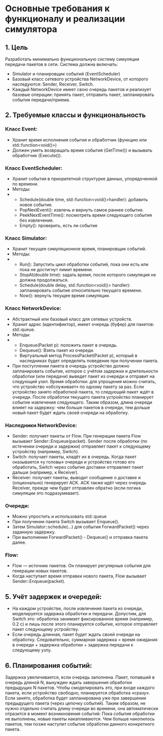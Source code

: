 # Основные требования к функционалу и реализации симулятора
## 1. Цель
Разработать минимально функциональную систему симуляции передачи пакетов в сети. Система должна включать:
* Simulator и планировщик событий (EventScheduler)
* Базовый класс сетевого устройства NetworkDevice, от которого наследуются: Sender, Receiver, Switch.
* Каждый NetworkDevice имеет свою очередь пакетов и реализует базовые операции: принять пакет, отправить пакет, запланировать события передачи/приема.
## 2. Требуемые классы и функциональность
### Класс Event:
* Хранит время исполнения события и обработчик (функцию или std::function<void()>)
* Должен уметь возвращать время события (GetTime()) и вызывать обработчик (Execute()).
### Класс EventScheduler:
* Хранит события в приоритетной структурке данных, упорядоченной по времени.
* Методы:
* * Schedule(double time, std::function<void()>handler): добавить новое событие.
  * PopNextEvent(): извлечь и вернуть самое раннее событие.
  * PeekNextEventTime(): посмотреть время следующего события без извлечения.
  * Empty(): проверить, есть ли событие
### Класс Simulator:
* Хранит текущее симуляционное время, планировщик событий.
* Методы:
* * Run(): Запустить цикл обработки событий, пока они есть или пока не достигнут лимит времени.
  * StopAt(double time): задать время, после которого симуляция не должна продолжаться.
  * Schedule(double delay, std::function<void()> handler): запланировать событие относительно текущего времени.
  * Now(): вернуть текущее время симуляции.
### Класс NetworkDevice:
* Абстрактный или базовый класс для сетевых устройств.
* Хранит адрес (идентификтор), имеет очередь (буфер) для пакетов: std::queue<Packet>.
* Методы:
* * Enqueue(Packet p): положить пакет в очередь.
  * Dequeue(): Взять пакет из очереди.
  * Виртуальный метод ProcessPacket(Packet p), который в наследниках будет определять поведение при получении пакета.
* При поступлении пакета в очередь устройство должно запланировать событие, которое с учётом задержки и длительности обработки (или передачи) выведет пакет из очереди и отправит на следующий узел.
Время обработки: для упрощения можно считать, что устройство «обслуживает» по одному пакету за раз. Если устройство занято обработкой пакета, то следующий пакет ждёт в очереди. После обработки текущего пакета устройство планирует событие извлечения следующего.
Таким образом, длина очереди влияет на задержку: чем больше пакетов в очереди, тем дольше новый пакет будет ждать своей очереди на обработку.
###  Наследники NetworkDevice:
* Sender: получает пакеты от Flow. При генерации пакета Flow вызывает Sender::Enqueue(packet). Sender после обработки (по истечении очереди и задержки) отправляет пакет к следующему устройству (например, Switch).
* Switch: получает пакеты, кладёт их в очередь. Когда пакет оказывается «у головы» очереди и устройство готово его обработать, Switch через событие доставки отправляет пакет дальше (например, к Receiver).
* Receiver: получает пакеты, выводит сообщение о доставке и (опционально) генерирует ACK. ACK также идёт через очередь Receiver, прежде чем будет отправлен обратно (если логика симуляции это подразумевает).
### Очереди:
* Можно упростить и использовать std::queue<Packet>
* При получении пакета Switch вызывает Enqueue().
* Затем Simulator::schedule(...) для события ForwardPacket() через заданную задержку.
* При выполнении ForwardPacket() - Dequeue() и отправка пакета далее.
### Flow:
* Flow — источник пакетов. Он планирует регулярные события для генерации новых пакетов.
* Когда наступает время отправки нового пакета, Flow вызывает Sender::Enqueue(packet).
## 5. Учёт задержек и очередей:
* На каждом устройстве, после извлечения пакета из очереди, моделируется задержка обработки и передачи. Допустим, для Switch это: обработка занимает фиксированное время (например, 0.2 c) и лишь после этого планируется событие, которое отправляет пакет следующему устройству.
* Если очередь длинная, пакет будет ждать своей очереди на обработку. Следовательно, суммарная задержка = время ожидания в очереди + задержка обработки + задержка передачи к следующему узлу.
## 6. Планирования событий:
Задержка увеличивается, если очередь заполнена. Пакет, попавший в очередь длиной N, вынужден ждать завершения обработки предыдущих N пакетов.
Чтобы смоделировать это, при входе каждого пакета, если устройство свободно, планируется обработка «сразу». Если занято, обработка будет запланирована уже при завершении предыдущего пакета (через цепочку событий).
Таким образом, не нужно отдельно считать длину очереди во времени, она автоматически отразится в момент возникновения событий:
Пока события обработки не выполнены, новые пакеты накапливаются.
Чем больше накопилось пакетов, тем позже наступит событие обработки данного конкретного пакета.

